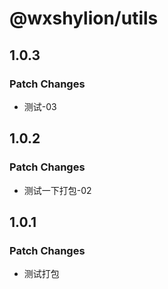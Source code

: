 # @wxshylion/utils

## 1.0.3

### Patch Changes

- 测试-03

## 1.0.2

### Patch Changes

- 测试一下打包-02

## 1.0.1

### Patch Changes

- 测试打包
